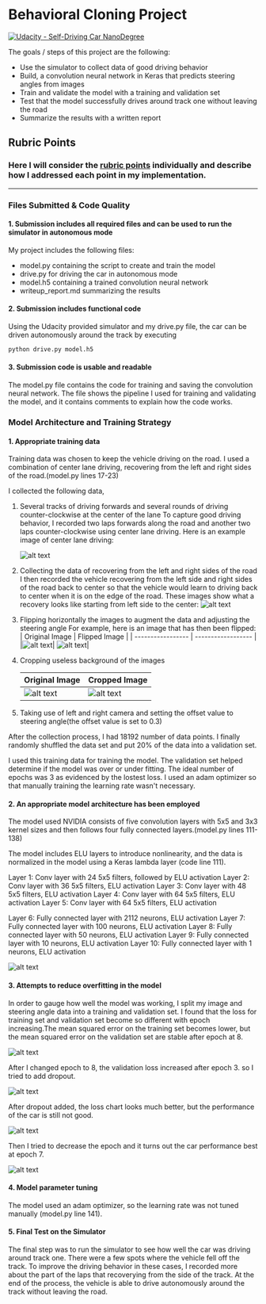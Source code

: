 # Behavioral Cloning Project

[![Udacity - Self-Driving Car NanoDegree](https://s3.amazonaws.com/udacity-sdc/github/shield-carnd.svg)](http://www.udacity.com/drive)


The goals / steps of this project are the following:
* Use the simulator to collect data of good driving behavior
* Build, a convolution neural network in Keras that predicts steering angles from images
* Train and validate the model with a training and validation set
* Test that the model successfully drives around track one without leaving the road
* Summarize the results with a written report


[//]: # (Image References)

[image1]: ./examples/TestImage.jpg "Original Image"
[image2]: ./examples/recoveryfromleft2center.gif "Recovery from Left to Center"
[image3]: ./examples/CroppedImage.jpg "Cropped Image"
[image4]: ./examples/FlippedImage.jpg "Flipped Image"
[image5]: ./examples/NvidiaModel.jpg "Model Visualization"
[image6]: ./examples/Loss1.png "Model Loss"
[image7]: ./examples/Loss2.png "Model Loss"
[image8]: ./examples/Loss3.png "Model Loss"
[image9]: ./examples/Loss4.png "Model Loss"


## Rubric Points
### Here I will consider the [rubric points](https://review.udacity.com/#!/rubrics/432/view) individually and describe how I addressed each point in my implementation.  

---
### Files Submitted & Code Quality

#### 1. Submission includes all required files and can be used to run the simulator in autonomous mode

My project includes the following files:
* model.py containing the script to create and train the model
* drive.py for driving the car in autonomous mode
* model.h5 containing a trained convolution neural network 
* writeup_report.md summarizing the results

#### 2. Submission includes functional code
Using the Udacity provided simulator and my drive.py file, the car can be driven autonomously around the track by executing 
```sh
python drive.py model.h5
```

#### 3. Submission code is usable and readable

The model.py file contains the code for training and saving the convolution neural network. The file shows the pipeline I used for training and validating the model, and it contains comments to explain how the code works.

### Model Architecture and Training Strategy

#### 1. Appropriate training data

Training data was chosen to keep the vehicle driving on the road. I used a combination of center lane driving, recovering from the left and right sides of the road.(model.py lines 17-23) 

I collected the following data,
1. Several tracks of driving forwards and several rounds of driving counter-clockwise at the center of the lane
	To capture good driving behavior, I recorded two laps forwards along the road and another two laps counter-clockwise using center lane driving. Here is an example image of center lane driving:

	![alt text][image1]

2. Collecting the data of recovering from the left and right sides of the road
	I then recorded the vehicle recovering from the left side and right sides of the road back to center so that the vehicle would learn to driving back to center when it is on the edge of the road. These images show what a recovery looks like starting from left side to the center:
![alt text][image2]
3. Flipping horizontally the images to augment the data and adjusting the steering angle
	For example, here is an image that has then been flipped:
	|   Original Image  |   Flipped Image    |
	| ----------------- | ------------------ |
	|![alt text][image1]| ![alt text][image4]|

4. Cropping useless background of the images

	|   Original Image  |   Cropped Image    |
	| ----------------- | ------------------ |
	|![alt text][image1]| ![alt text][image3]|


5. Taking use of left and right camera and setting the offset value to steering angle(the offset value is set to 0.3)

After the collection process, I had 18192 number of data points. I finally randomly shuffled the data set and put 20% of the data into a validation set. 

I used this training data for training the model. The validation set helped determine if the model was over or under fitting. The ideal number of epochs was 3 as evidenced by the lostest loss. I used an adam optimizer so that manually training the learning rate wasn't necessary.



#### 2. An appropriate model architecture has been employed

The model used NVIDIA consists of five convolution layers with 5x5 and 3x3 kernel sizes and then follows four fully connected layers.(model.py lines 111-138) 

The model includes ELU layers to introduce nonlinearity, and the data is normalized in the model using a Keras lambda layer (code line 111). 

Layer 1: Conv layer with 24 5x5 filters, followed by ELU activation
Layer 2: Conv layer with 36 5x5 filters, ELU activation
Layer 3: Conv layer with 48 5x5 filters, ELU activation
Layer 4: Conv layer with 64 5x5 filters, ELU activation
Layer 5: Conv layer with 64 5x5 filters, ELU activation

Layer 6: Fully connected layer with 2112 neurons, ELU activation
Layer 7: Fully connected layer with 100 neurons, ELU activation
Layer 8: Fully connected layer with 50 neurons, ELU activation
Layer 9: Fully connected layer with 10 neurons, ELU activation
Layer 10: Fully connected layer with 1 neurons, ELU activation
	
![alt text][image5]

#### 3. Attempts to reduce overfitting in the model

In order to gauge how well the model was working, I split my image and steering angle data into a training and validation set. I found that the loss for training set and validation set become so different with epoch increasing.The mean squared error on the training set becomes lower, but the mean squared error on the validation set are stable after epoch at 8. 
	
![alt text][image6]

After I changed epoch to 8, the validation loss increased after epoch 3. so I tried to add dropout.

![alt text][image7]

After dropout added, the loss chart looks much better, but the performance of the car is still not good.

![alt text][image8]

Then I tried to decrease the epoch and it turns out the car performance best at epoch 7.

![alt text][image9]

#### 4. Model parameter tuning

The model used an adam optimizer, so the learning rate was not tuned manually (model.py line 141).


#### 5. Final Test on the Simulator

The final step was to run the simulator to see how well the car was driving around track one. There were a few spots where the vehicle fell off the track. To improve the driving behavior in these cases, I recorded more about the part of the laps that recoverying from the side of the track. At the end of the process, the vehicle is able to drive autonomously around the track without leaving the road.





